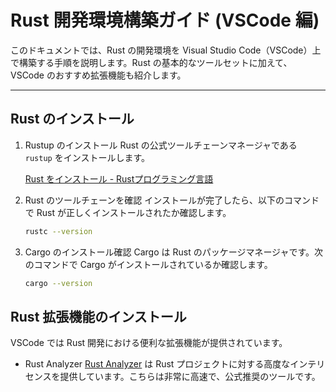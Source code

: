 # Rust 開発環境構築ガイド (VSCode 編)

このドキュメントでは、Rust の開発環境を Visual Studio Code（VSCode）上で構築する手順を説明します。Rust の基本的なツールセットに加えて、VSCode のおすすめ拡張機能も紹介します。

---

## Rust のインストール

1. Rustup のインストール
   Rust の公式ツールチェーンマネージャである `rustup` をインストールします。

   [Rust をインストール - Rustプログラミング言語](https://www.rust-lang.org/ja/tools/install)

2. Rust のツールチェーンを確認
   インストールが完了したら、以下のコマンドで Rust が正しくインストールされたか確認します。

   ```bash
   rustc --version
   ```

3. Cargo のインストール確認
   Cargo は Rust のパッケージマネージャです。次のコマンドで Cargo がインストールされているか確認します。

   ```bash
   cargo --version
   ```

## Rust 拡張機能のインストール

VSCode では Rust 開発における便利な拡張機能が提供されています。

- Rust Analyzer
   [Rust Analyzer](https://marketplace.visualstudio.com/items?itemName=matklad.rust-analyzer) は Rust プロジェクトに対する高度なインテリセンスを提供しています。こちらは非常に高速で、公式推奨のツールです。
